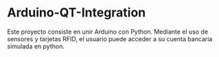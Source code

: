 # Arduino-QT-Integration

Este proyecto consiste en unir Arduino con Python. Mediante el uso de sensores y tarjetas RFID, el usuario puede acceder a su cuenta bancaria simulada en python.
